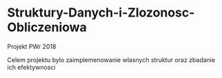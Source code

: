 # Struktury-Danych-i-Zlozonosc-Obliczeniowa
Projekt PWr 2018

Celem projektu bylo zaimplemenowanie wlasnych struktur oraz zbadanie ich efektywnosci
